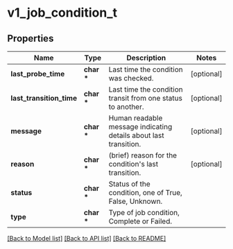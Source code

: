 # v1_job_condition_t

## Properties
Name | Type | Description | Notes
------------ | ------------- | ------------- | -------------
**last_probe_time** | **char \*** | Last time the condition was checked. | [optional] 
**last_transition_time** | **char \*** | Last time the condition transit from one status to another. | [optional] 
**message** | **char \*** | Human readable message indicating details about last transition. | [optional] 
**reason** | **char \*** | (brief) reason for the condition&#39;s last transition. | [optional] 
**status** | **char \*** | Status of the condition, one of True, False, Unknown. | 
**type** | **char \*** | Type of job condition, Complete or Failed. | 

[[Back to Model list]](../README.md#documentation-for-models) [[Back to API list]](../README.md#documentation-for-api-endpoints) [[Back to README]](../README.md)


